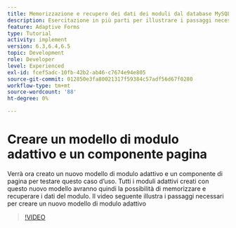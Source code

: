 ```yaml
---
title: Memorizzazione e recupero dei dati dei moduli dal database MySQL - Creare un modello di modulo adattivo e un componente pagina
description: Esercitazione in più parti per illustrare i passaggi necessari per memorizzare e recuperare i dati dei moduli
feature: Adaptive Forms
type: Tutorial
activity: implement
version: 6.3,6.4,6.5
topic: Development
role: Developer
level: Experienced
exl-id: fcef5adc-10fb-42b2-ab46-c7674e94e805
source-git-commit: 012850e3fa80021317f59384c57adf56d67f0280
workflow-type: tm+mt
source-wordcount: '88'
ht-degree: 0%

---
```


# Creare un modello di modulo adattivo e un componente pagina

Verrà ora creato un nuovo modello di modulo adattivo e un componente di pagina per testare questo caso d’uso. Tutti i moduli adattivi creati con questo nuovo modello avranno quindi la possibilità di memorizzare e recuperare i dati del modulo.
Il video seguente illustra i passaggi necessari per creare un nuovo modello di modulo adattivo
>[!VIDEO](https://video.tv.adobe.com/v/27828?quality=9&learn=on)
